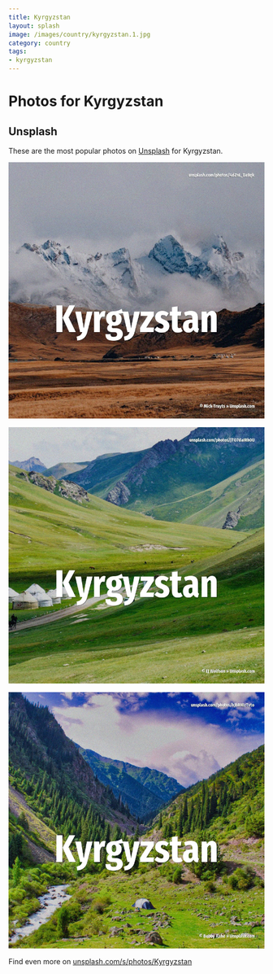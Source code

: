 ```yaml
---
title: Kyrgyzstan
layout: splash
image: /images/country/kyrgyzstan.1.jpg
category: country
tags:
- kyrgyzstan
---
```

# Photos for Kyrgyzstan

## Unsplash

These are the most popular photos on [Unsplash](https://unsplash.com) for Kyrgyzstan.

![Kyrgyzstan](/images/country/kyrgyzstan.1.jpg)

![Kyrgyzstan](/images/country/kyrgyzstan.2.jpg)

![Kyrgyzstan](/images/country/kyrgyzstan.3.jpg)

Find even more on [unsplash.com/s/photos/Kyrgyzstan](https://unsplash.com/s/photos/Kyrgyzstan)